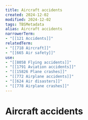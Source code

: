 ```yaml
---
title: Aircraft accidents
created: 2024-12-02
modified: 2024-12-02
tags: TBSMetadata
alias: Aircraft accidents
narrowerTerm:
- "[[121 Accidents]]"
relatedTerm:
- "[[718 Aircraft]]"
- "[[665 Air safety]]"
use:
- "[[8058 Flying accidents]]"
- "[[1791 Aviation accidents]]"
- "[[15826 Plane crashes]]"
- "[[772 Airplane accidents]]"
- "[[624 Air disasters]]"
- "[[778 Airplane crashes]]"
---
```

# Aircraft accidents
